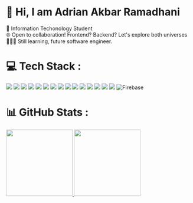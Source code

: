 # 👋 Hi, I am Adrian Akbar Ramadhani
🚀 Information Techonology Student<br>🌐 Open to collaboration! Frontend? Backend? Let's explore both universes<br> 👨🏻‍💻 Still learning, future software engineer. 



# 💻 Tech Stack :


<p align="left> 
  <img src="https://img.shields.io/badge/css3-231572B6?style=for-the-badge&logo=css3&logoColoksdkr=white"/>
  <img src="https://img.shields.io/badge/html5-E34F26?style=for-the-badge&logo=html5&logoColor=white"/>  
  <img src="https://img.shields.io/badge/css3-%231572B6.svg?style=for-the-badge&logo=css3&logoColor=white"/>
  <img src="https://img.shields.io/badge/javascript-ccaa30?style=for-the-badge&logo=javascript&logoColor=white"/>
  <img src="https://img.shields.io/badge/node.js-6DA55F?style=for-the-badge&logo=node.js&logoColor=white"/>
  <img src="https://img.shields.io/badge/React-007FFF?style=for-the-badge&logo=react&logoColor=white"/>
  <img src="https://img.shields.io/badge/express.js-%23404d59.svg?style=for-the-badge&logo=express&logoColor=%2361DAFB"/>
<!--   <img src="https://img.shields.io/badge/go-00599C?style=for-the-badge&logo=go&logoColor=white"/> -->
  <img src="https://img.shields.io/badge/php-%23777BB4.svg?style=for-the-badge&logo=php&logoColor=white"/>
  <img src="https://img.shields.io/badge/Laravel-dd1100?style=for-the-badge&logo=laravel&logoColor=white"/>
<!--   <img src="https://img.shields.io/badge/c%23-%23239120.svg?style=for-the-badge&logo=c-sharp&logoColor=white"/>
  <img src="https://img.shields.io/badge/.NET-5C2D91?style=for-the-badge&logo=.net&logoColor=white"/> -->
  <img src="https://img.shields.io/badge/linux-525051?style=for-the-badge&logo=linux&logoColor=white"/>
  <img src="https://img.shields.io/badge/MongoDB-4ea94b?style=for-the-badge&logo=mongodb&logoColor=white"/>
  <img src="https://img.shields.io/badge/mysql-00f?style=for-the-badge&logo=mysql&logoColor=white"/>
  <img src="https://img.shields.io/badge/postgres-316192?style=for-the-badge&logo=postgresql&logoColor=white"/>
  <img src="https://img.shields.io/badge/git-F05033?style=for-the-badge&logo=git&logoColor=white"/>
  <img src="https://img.shields.io/badge/Dart-3670A0?style=for-the-badge&logo=dart&logoColor=white"/>
  <img src="https://img.shields.io/badge/Flutter-007FFF?style=for-the-badge&logo=flutter&logoColor=white"/>
  <img src="https://img.shields.io/badge/Firebase-F05033?style=for-the-badge&logo=firebase&logoColor=white" alt="Firebase"/>
</p>

# 📊 GitHub Stats :
<p align="left">
  <a href="https://github.com/adrianakbar">
  <img height="180em" src="https://github-readme-streak-stats.herokuapp.com/?user=adrianakbar&theme=algolia&hide_border=false"/>
</a>
<a href="https://github.com/adrianakbar">
  <img height="180em"  src="https://github-readme-stats-eight-theta.vercel.app/api/top-langs/?username=adrianakbar&layout=compact&langs_count=8&theme=algolia"/>
</a>
</p>

